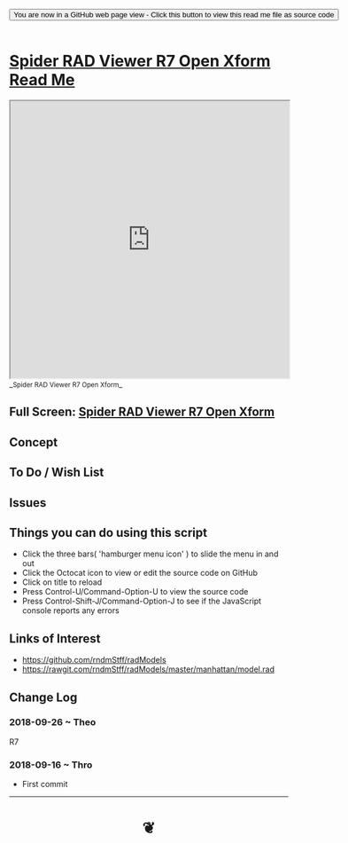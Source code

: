 
<span style=display:none; >[You are now in a GitHub source code view - click this link to view Read Me file as a web page]( https://www.ladybug.tools/spider-rad-viewer/#cookbook/rad-viewer-open-xform/README.md "View file as a web page." ) </span>

<div><input type=button class = "btn btn-secondary btn-sm" onclick=window.location.href="https://www.ladybug.tools/spider-rad-viewer/blob/master/cookbook/rad-viewer-open-xform/README.md"
value="You are now in a GitHub web page view - Click this button to view this read me file as source code" ></div>

<br>

# [Spider RAD Viewer R7 Open Xform Read Me]( #cookbook/rad-viewer-open-xform/README.md )


<iframe src=https://www.ladybug.tools/spider-rad-viewer/cookbook/rad-viewer-open-xform/r7/rad-viewer-open-xform.html width=100% height=500px >Iframes are not viewable in GitHub source code views</iframe>
_<small>Spider RAD Viewer R7 Open Xform</small>_

## Full Screen: [Spider RAD Viewer R7 Open Xform]( https://www.ladybug.tools/spider-rad-viewer/cookbook/rad-viewer-open-xform/r7/rad-viewer-open-xform.html )



## Concept


## To Do / Wish List


## Issues


## Things you can do using this script

* Click the three bars( 'hamburger menu icon' ) to slide the menu in and out
* Click the Octocat icon to view or edit the source code on GitHub
* Click on title to reload
* Press Control-U/Command-Option-U to view the source code
* Press Control-Shift-J/Command-Option-J to see if the JavaScript console reports any errors


## Links of Interest

* https://github.com/rndmStff/radModels
* https://rawgit.com/rndmStff/radModels/master/manhattan/model.rad

## Change Log


### 2018-09-26 ~ Theo

R7


### 2018-09-16 ~ Thro

* First commit


***

# <center title="hello!" ><a href=javascript:window.scrollTo(0,0); style=text-decoration:none; > ❦ </a></center>


